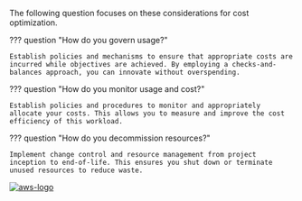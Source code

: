 The following question focuses on these considerations for cost optimization.

??? question "How do you govern usage?"

    Establish policies and mechanisms to ensure that appropriate costs are incurred while objectives are achieved. By employing a checks-and-balances approach, you can innovate without overspending.

??? question "How do you monitor usage and cost?"

    Establish policies and procedures to monitor and appropriately allocate your costs. This allows you to measure and improve the cost efficiency of this workload.

??? question "How do you decommission resources?"

    Implement change control and resource management from project inception to end-of-life. This ensures you shut down or terminate unused resources to reduce waste.


<a href="https://docs.aws.amazon.com/wellarchitected/latest/framework/cost-aware.html">![aws-logo](https://img.shields.io/badge/Amazon_AWS-FF9900?style=for-the-badge&logo=amazonaws&logoColor=white)</a>